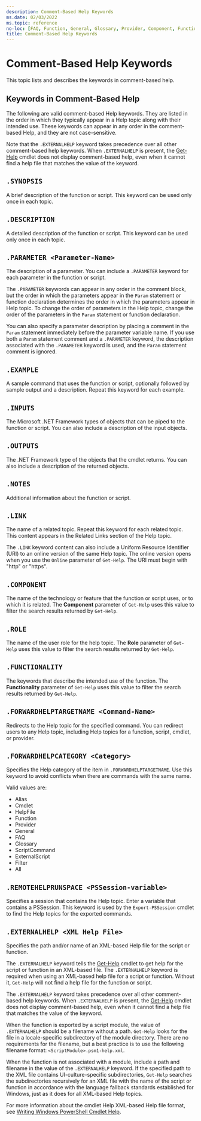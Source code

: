 ```yaml
---
description: Comment-Based Help Keywords
ms.date: 02/03/2022
ms.topic: reference
no-loc: [FAQ, Function, General, Glossary, Provider, Component, Functionality, Role]
title: Comment-Based Help Keywords
---
```

# Comment-Based Help Keywords

This topic lists and describes the keywords in comment-based help.

## Keywords in Comment-Based Help

The following are valid comment-based Help keywords. They are listed in the order in which they
typically appear in a Help topic along with their intended use. These keywords can appear in any
order in the comment-based Help, and they are not case-sensitive.

Note that the `.EXTERNALHELP` keyword takes precedence over all other comment-based help keywords.
When `.EXTERNALHELP` is present, the
[Get-Help](/powershell/module/Microsoft.PowerShell.Core/Get-Help) cmdlet does not display
comment-based help, even when it cannot find a help file that matches the value of the keyword.

## `.SYNOPSIS`

A brief description of the function or script. This keyword can be used only once in each topic.

## `.DESCRIPTION`

A detailed description of the function or script. This keyword can be used only once in each topic.

## `.PARAMETER <Parameter-Name>`

The description of a parameter. You can include a `.PARAMETER` keyword for each parameter in the
function or script.

The `.PARAMETER` keywords can appear in any order in the comment block, but the order in which the
parameters appear in the `Param` statement or function declaration determines the order in which the
parameters appear in Help topic. To change the order of parameters in the Help topic, change the
order of the parameters in the `Param` statement or function declaration.

You can also specify a parameter description by placing a comment in the `Param` statement
immediately before the parameter variable name. If you use both a `Param` statement comment and a
`.PARAMETER` keyword, the description associated with the `.PARAMETER` keyword is used, and the
`Param` statement comment is ignored.

## `.EXAMPLE`

A sample command that uses the function or script, optionally followed by sample output and a
description. Repeat this keyword for each example.

## `.INPUTS`

The Microsoft .NET Framework types of objects that can be piped to the function or script. You can
also include a description of the input objects.

## `.OUTPUTS`

The .NET Framework type of the objects that the cmdlet returns. You can also include a description
of the returned objects.

## `.NOTES`

Additional information about the function or script.

## `.LINK`

The name of a related topic. Repeat this keyword for each related topic. This content appears in the
Related Links section of the Help topic.

The `.LINK` keyword content can also include a Uniform Resource Identifier (URI) to an online
version of the same Help topic. The online version opens when you use the `Online` parameter of
`Get-Help`. The URI must begin with "http" or "https".

## `.COMPONENT`

The name of the technology or feature that the function or script uses, or to which it is related.
The **Component** parameter of `Get-Help` uses this value to filter the search results returned by
`Get-Help`.

## `.ROLE`

The name of the user role for the help topic. The **Role** parameter of `Get-Help` uses this value
to filter the search results returned by `Get-Help`.

## `.FUNCTIONALITY`

The keywords that describe the intended use of the function. The **Functionality** parameter of
`Get-Help` uses this value to filter the search results returned by `Get-Help`.

## `.FORWARDHELPTARGETNAME <Command-Name>`

Redirects to the Help topic for the specified command. You can redirect users to any Help topic,
including Help topics for a function, script, cmdlet, or provider.

## `.FORWARDHELPCATEGORY <Category>`

Specifies the Help category of the item in `.FORWARDHELPTARGETNAME`. Use this keyword to avoid
conflicts when there are commands with the same name.

Valid values are:

- Alias
- Cmdlet
- HelpFile
- Function
- Provider
- General
- FAQ
- Glossary
- ScriptCommand
- ExternalScript
- Filter
- All

## `.REMOTEHELPRUNSPACE <PSSession-variable>`

Specifies a session that contains the Help topic. Enter a variable that contains a PSSession. This
keyword is used by the `Export-PSSession` cmdlet to find the Help topics for the exported commands.

## `.EXTERNALHELP <XML Help File>`

Specifies the path and/or name of an XML-based Help file for the script or function.

The `.EXTERNALHELP` keyword tells the
[Get-Help](/powershell/module/Microsoft.PowerShell.Core/Get-Help) cmdlet to get help for the script
or function in an XML-based file. The `.EXTERNALHELP` keyword is required when using an XML-based
help file for a script or function. Without it, `Get-Help` will not find a help file for the
function or script.

The `.EXTERNALHELP` keyword takes precedence over all other comment-based help keywords. When
`.EXTERNALHELP` is present, the [Get-Help](/powershell/module/Microsoft.PowerShell.Core/Get-Help)
cmdlet does not display comment-based help, even when it cannot find a help file that matches the
value of the keyword.

When the function is exported by a script module, the value of `.EXTERNALHELP` should be a filename
without a path. `Get-Help` looks for the file in a locale-specific subdirectory of the module
directory. There are no requirements for the filename, but a best practice is to use the following
filename format: `<ScriptModule>.psm1-help.xml`.

When the function is not associated with a module, include a path and filename in the value of the
`.EXTERNALHELP` keyword. If the specified path to the XML file contains UI-culture-specific
subdirectories, `Get-Help` searches the subdirectories recursively for an XML file with the name of
the script or function in accordance with the language fallback standards established for Windows,
just as it does for all XML-based Help topics.

For more information about the cmdlet Help XML-based Help file format, see
[Writing Windows PowerShell Cmdlet Help](./writing-help-for-windows-powershell-cmdlets.md).
